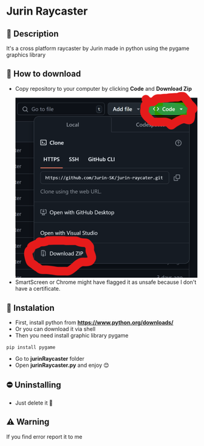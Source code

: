 # Jurin Raycaster
## 📖 Description
It's a cross platform raycaster by Jurin made in python using the pygame graphics library
## 💽 How to download
* Copy repository to your computer by clicking **Code** and **Download Zip**
![Tutorial](/readmeconf/tutorial.png/)
* SmartScreen or Chrome might have flagged it as unsafe because I don't have a certificate.
## 💾 Instalation
* First, install python from **https://www.python.org/downloads/**
* Or you can download it via shell
* Then you need install graphic library pygame
```shell
pip install pygame
```
* Go to **jurinRaycaster** folder
* Open **jurinRaycaster.py** and enjoy 😊
## ⛔ Uninstalling
* Just delete it 🙂
## ⚠️ Warning
If you find error report it to me
